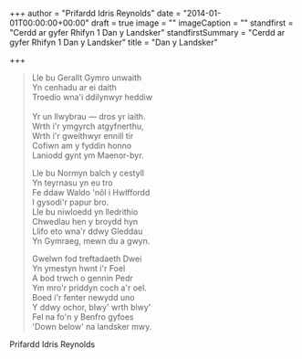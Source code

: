 +++
author = "Prifardd Idris Reynolds"
date = "2014-01-01T00:00:00+00:00"
draft = true
image = ""
imageCaption = ""
standfirst = "Cerdd ar gyfer Rhifyn 1 Dan y Landsker"
standfirstSummary = "Cerdd ar gyfer Rhifyn 1 Dan y Landsker"
title = "Dan y Landsker"

+++
> Lle bu Gerallt Gymro unwaith<br />
> Yn cenhadu ar ei daith  <br />
> Troedio wna'i ddilynwyr heddiw<br />  
> Yr un llwybrau — dros yr iaith.  <br />
> Wrth i'r ymgyrch atgyfnerthu,  <br />
> Wrth i'r gweithwyr ennill tir<br />
> Cofiwn am y fyddin honno<br />
> Laniodd gynt ym Maenor-byr.<br />
>
> Lle bu Normyn balch y cestyll<br />
> Yn teyrnasu yn eu tro<br />
> Fe ddaw Waldo 'nôl i Hwlffordd<br />
> I gysodi'r papur bro.<br />
> Lle bu niwloedd yn lledrithio<br />
> Chwedlau hen y broydd hyn<br />
> Llifo eto wna'r ddwy Gleddau<br />
> Yn Gymraeg, mewn du a gwyn.<br />
>
> Gwelwn fod treftadaeth Dwei<br />
> Yn ymestyn hwnt i'r Foel<br />
> A bod trwch o gennin Pedr<br />
> Ym mro'r priddyn coch a'r oel.<br />
> Boed i'r fenter newydd uno<br />
> Y ddwy ochor, blwy' wrth blwy'<br />
> Fel na fo'n y Benfro gyfoes<br />
> 'Down below' na landsker mwy.<br />

Prifardd Idris Reynolds